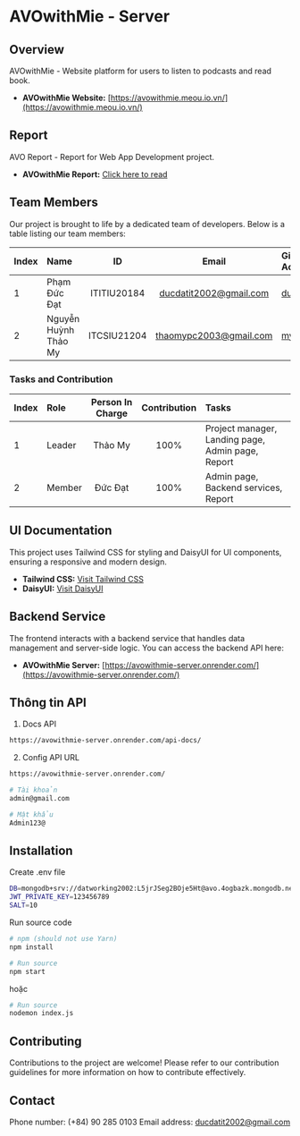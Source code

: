 # AVOwithMie - Server

## Overview

AVOwithMie - Website platform for users to listen to podcasts and read book.

- **AVOwithMie Website:** [https://avowithmie.meou.io.vn/](https://avowithmie.meou.io.vn/)

## Report

AVO Report - Report for Web App Development project.

- **AVOwithMie Report:** [Click here to read](https://drive.google.com/drive/folders/1XY9guB68x2gGFKtvTg6Vszyz2j204D3i?usp=sharing)

## Team Members

Our project is brought to life by a dedicated team of developers. Below is a table listing our team members:

| Index | Name                 |     ID      |         Email          | Github Account                                  |
| :---- | :------------------- | :---------: | :--------------------: | :---------------------------------------------- |
| 1     | Phạm Đức Đạt         | ITITIU20184 | ducdatit2002@gmail.com | [ducdatit2002](https://github.com/ducdatit2002) |
| 2     | Nguyễn Huỳnh Thảo My | ITCSIU21204 | thaomypc2003@gmail.com | [my003](https://github.com/my003)               |

### Tasks and Contribution

| Index | Role   | Person In Charge | Contribution | Tasks                                             |
| :---- | :----- | :--------------: | :----------: | :------------------------------------------------ |
| 1     | Leader |     Thảo My      |     100%     | Project manager, Landing page, Admin page, Report |
| 2     | Member |     Đức Đạt      |     100%     | Admin page, Backend services, Report              |

## UI Documentation

This project uses Tailwind CSS for styling and DaisyUI for UI components, ensuring a responsive and modern design.

- **Tailwind CSS:** [Visit Tailwind CSS](https://tailwindcss.com/)
- **DaisyUI:** [Visit DaisyUI](https://daisyui.com/)

## Backend Service

The frontend interacts with a backend service that handles data management and server-side logic. You can access the backend API here:

- **AVOwithMie Server:** [https://avowithmie-server.onrender.com/](https://avowithmie-server.onrender.com/)

## Thông tin API
1. Docs API
```bash
https://avowithmie-server.onrender.com/api-docs/
```
2. Config API URL
```bash
https://avowithmie-server.onrender.com/
```
```bash
# Tài khoản
admin@gmail.com
```
```bash
# Mật khẩu
Admin123@
```
## Installation

Create .env file 

```bash
DB=mongodb+srv://datworking2002:L5jrJSeg2BOje5Ht@avo.4ogbazk.mongodb.net/
JWT_PRIVATE_KEY=123456789
SALT=10
```

Run source code
```bash
# npm (should not use Yarn)
npm install
```
```bash
# Run source
npm start
```
hoặc
```bash
# Run source
nodemon index.js
```

## Contributing

Contributions to the project are welcome! Please refer to our contribution guidelines for more information on how to contribute effectively.

## Contact

Phone number: (+84) 90 285 0103
Email address: ducdatit2002@gmail.com
